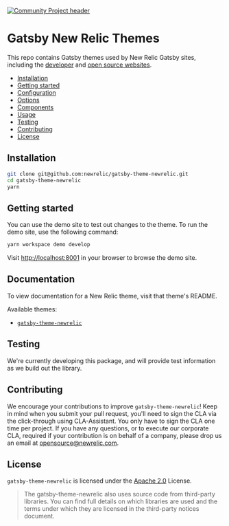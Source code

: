 [![Community Project header](https://github.com/newrelic/opensource-website/raw/master/src/images/categories/Community_Project.png)](https://opensource.newrelic.com/oss-category/#community-project)

# Gatsby New Relic Themes

This repo contains Gatsby themes used by New Relic Gatsby sites, including the
[developer](https://developer.newrelic.com) and [open source websites](https://opensource.newrelic.com).

- [Installation](#installation)
- [Getting started](#getting-started)
- [Configuration](#configuration)
- [Options](#options)
- [Components](#components)
- [Usage](#usage)
- [Testing](#testing)
- [Contributing](#contributing)
- [License](#license)

## Installation

```sh
git clone git@github.com:newrelic/gatsby-theme-newrelic.git
cd gatsby-theme-newrelic
yarn
```

## Getting started

You can use the demo site to test out changes to the theme. To run the demo
site, use the following command:

```sh
yarn workspace demo develop
```

Visit [http://localhost:8001](http://localhost:8001) in your browser to browse
the demo site.

## Documentation

To view documentation for a New Relic theme, visit that theme's README.

Available themes:

- [`gatsby-theme-newrelic`](packages/gatsby-theme-newrelic)

## Testing

We're currently developing this package, and will provide test information as
we build out the library.

<!--
## Support

New Relic hosts and moderates an online forum where customers can interact with
New Relic employees as well as other customers to get help and share best
practices. Like all official New Relic open source projects, there's a related
Community topic in the New Relic Explorers Hub. You can find this project's
topic/threads here:
-->

## Contributing

We encourage your contributions to improve `gatsby-theme-newrelic`! Keep in mind
when you submit your pull request, you'll need to sign the CLA via the
click-through using CLA-Assistant. You only have to sign the CLA one time per
project. If you have any questions, or to execute our corporate CLA, required
if your contribution is on behalf of a company, please drop us an email at
opensource@newrelic.com.

## License

`gatsby-theme-newrelic` is licensed under the [Apache
2.0](http://apache.org/licenses/LICENSE-2.0.txt) License.

> The gatsby-theme-newrelic also uses source code from third-party libraries.
> You can find full details on which libraries are used and the terms under
> which they are licensed in the third-party notices document.
